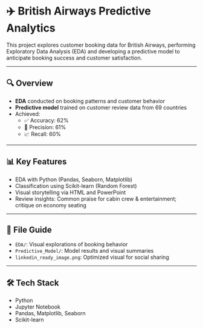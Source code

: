 # ✈️ British Airways Predictive Analytics

This project explores customer booking data for British Airways, performing Exploratory Data Analysis (EDA) and developing a predictive model to anticipate booking success and customer satisfaction.

---

## 🔍 Overview

- **EDA** conducted on booking patterns and customer behavior
- **Predictive model** trained on customer review data from 69 countries
- Achieved:
  - ✅ Accuracy: 62%
  - 🎯 Precision: 61%
  - 📈 Recall: 60%

---

## 📊 Key Features

- EDA with Python (Pandas, Seaborn, Matplotlib)
- Classification using Scikit-learn (Random Forest)
- Visual storytelling via HTML and PowerPoint
- Review insights: Common praise for cabin crew & entertainment; critique on economy seating

---

## 📁 File Guide

- `EDA/`: Visual explorations of booking behavior
- `Predictive_Model/`: Model results and visual summaries
- `linkedin_ready_image.png`: Optimized visual for social sharing

---

## 🛠️ Tech Stack

- Python
- Jupyter Notebook
- Pandas, Matplotlib, Seaborn
- Scikit-learn
